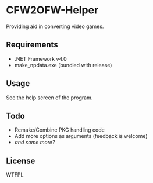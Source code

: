 # CFW2OFW-Helper
Providing aid in converting video games.

## Requirements
- .NET Framework v4.0
- make_npdata.exe (bundled with release)

## Usage
See the help screen of the program.

## Todo
- Remake/Combine PKG handling code
- Add more options as arguments (feedback is welcome)
- _and some more?_

## License
WTFPL
